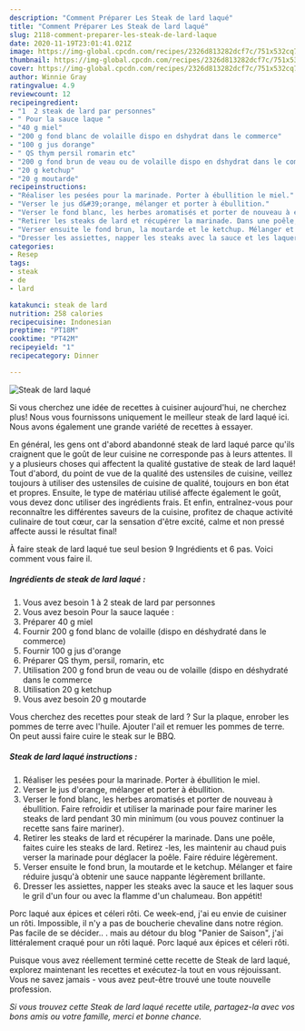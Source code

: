 ```yaml
---
description: "Comment Préparer Les Steak de lard laqué"
title: "Comment Préparer Les Steak de lard laqué"
slug: 2118-comment-preparer-les-steak-de-lard-laque
date: 2020-11-19T23:01:41.021Z
image: https://img-global.cpcdn.com/recipes/2326d813282dcf7c/751x532cq70/steak-de-lard-laque-photo-principale-de-la-recette.jpg
thumbnail: https://img-global.cpcdn.com/recipes/2326d813282dcf7c/751x532cq70/steak-de-lard-laque-photo-principale-de-la-recette.jpg
cover: https://img-global.cpcdn.com/recipes/2326d813282dcf7c/751x532cq70/steak-de-lard-laque-photo-principale-de-la-recette.jpg
author: Winnie Gray
ratingvalue: 4.9
reviewcount: 12
recipeingredient:
- "1  2 steak de lard par personnes"
- " Pour la sauce laque "
- "40 g miel"
- "200 g fond blanc de volaille dispo en dshydrat dans le commerce"
- "100 g jus dorange"
- " QS thym persil romarin etc"
- "200 g fond brun de veau ou de volaille dispo en dshydrat dans le commerce"
- "20 g ketchup"
- "20 g moutarde"
recipeinstructions:
- "Réaliser les pesées pour la marinade. Porter à ébullition le miel."
- "Verser le jus d&#39;orange, mélanger et porter à ébullition."
- "Verser le fond blanc, les herbes aromatisés et porter de nouveau à ébullition. Faire refroidir et utiliser la marinade pour faire mariner les steaks de lard pendant 30 min minimum (ou vous pouvez continuer la recette sans faire mariner)."
- "Retirer les steaks de lard et récupérer la marinade. Dans une poêle, faites cuire les steaks de lard. Retirez -les, les maintenir au chaud puis verser la marinade pour déglacer la poêle. Faire réduire légèrement."
- "Verser ensuite le fond brun, la moutarde et le ketchup. Mélanger et faire réduire jusqu&#39;à obtenir une sauce nappante légèrement brillante."
- "Dresser les assiettes, napper les steaks avec la sauce et les laquer sous le gril d&#39;un four ou avec la flamme d&#39;un chalumeau. Bon appétit!"
categories:
- Resep
tags:
- steak
- de
- lard

katakunci: steak de lard 
nutrition: 258 calories
recipecuisine: Indonesian
preptime: "PT18M"
cooktime: "PT42M"
recipeyield: "1"
recipecategory: Dinner

---
```



![Steak de lard laqué](https://img-global.cpcdn.com/recipes/2326d813282dcf7c/751x532cq70/steak-de-lard-laque-photo-principale-de-la-recette.jpg)

Si vous cherchez une idée de recettes à cuisiner aujourd'hui, ne cherchez plus! Nous vous fournissons uniquement le meilleur steak de lard laqué ici. Nous avons également une grande variété de recettes à essayer.

En général, les gens ont d'abord abandonné steak de lard laqué parce qu'ils craignent que le goût de leur cuisine ne corresponde pas à leurs attentes. Il y a plusieurs choses qui affectent la qualité gustative de steak de lard laqué! Tout d'abord, du point de vue de la qualité des ustensiles de cuisine, veillez toujours à utiliser des ustensiles de cuisine de qualité, toujours en bon état et propres. Ensuite, le type de matériau utilisé affecte également le goût, vous devez donc utiliser des ingrédients frais. Et enfin, entraînez-vous pour reconnaître les différentes saveurs de la cuisine, profitez de chaque activité culinaire de tout cœur, car la sensation d'être excité, calme et non pressé affecte aussi le résultat final!

<!--inarticleads1-->

À faire steak de lard laqué tue seul besion 9 Ingrédients et 6 pas. Voici comment vous faire il.

##### Ingrédients de steak de lard laqué :

1. Vous avez besoin 1 à 2 steak de lard par personnes
1. Vous avez besoin  Pour la sauce laquée :
1. Préparer 40 g miel
1. Fournir 200 g fond blanc de volaille (dispo en déshydraté dans le commerce)
1. Fournir 100 g jus d&#39;orange
1. Préparer  QS thym, persil, romarin, etc
1. Utilisation 200 g fond brun de veau ou de volaille (dispo en déshydraté dans le commerce
1. Utilisation 20 g ketchup
1. Vous avez besoin 20 g moutarde


Vous cherchez des recettes pour steak de lard ? Sur la plaque, enrober les pommes de terre avec l&#39;huile. Ajouter l&#39;ail et remuer les pommes de terre. On peut aussi faire cuire le steak sur le BBQ. 

<!--inarticleads2-->

##### Steak de lard laqué instructions :

1. Réaliser les pesées pour la marinade. Porter à ébullition le miel.
1. Verser le jus d&#39;orange, mélanger et porter à ébullition.
1. Verser le fond blanc, les herbes aromatisés et porter de nouveau à ébullition. Faire refroidir et utiliser la marinade pour faire mariner les steaks de lard pendant 30 min minimum (ou vous pouvez continuer la recette sans faire mariner).
1. Retirer les steaks de lard et récupérer la marinade. Dans une poêle, faites cuire les steaks de lard. Retirez -les, les maintenir au chaud puis verser la marinade pour déglacer la poêle. Faire réduire légèrement.
1. Verser ensuite le fond brun, la moutarde et le ketchup. Mélanger et faire réduire jusqu&#39;à obtenir une sauce nappante légèrement brillante.
1. Dresser les assiettes, napper les steaks avec la sauce et les laquer sous le gril d&#39;un four ou avec la flamme d&#39;un chalumeau. Bon appétit!


Porc laqué aux épices et céleri rôti. Ce week-end, j&#39;ai eu envie de cuisiner un rôti. Impossible, il n&#39;y a pas de boucherie chevaline dans notre région. Pas facile de se décider.. . mais au détour du blog &#34;Panier de Saison&#34;, j&#39;ai littéralement craqué pour un rôti laqué. Porc laqué aux épices et céleri rôti. 

<!--inarticleads1-->

<p>
Puisque vous avez réellement terminé cette recette de Steak de lard laqué, explorez maintenant les recettes et exécutez-la tout en vous réjouissant. Vous ne savez jamais - vous avez peut-être trouvé une toute nouvelle profession.
</p>

<p>
<i>Si vous trouvez cette Steak de lard laqué recette utile, partagez-la avec vos bons amis ou votre famille, merci et bonne chance.</i>
</p>
